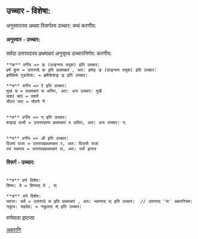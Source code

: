 
## उच्चार - विशेषा:

अनुस्वारस्य अथवा विसर्गस्य उच्चार: कथं करणीय:

#### अनुस्वार - उच्चार:

सर्वदा उत्तरपदस्य प्रथमाक्षरं अनुसृत्य उच्चारनिर्णय: करणीय: 

```
**क** वर्गीय => ङ् (वाङ्ग्मय सदृश) इति उच्चार: 
हर्षं कुरु = उत्तरपदे क इति प्रथमाक्षरं , अत: हर्षङ् ङ् (वाङ्ग्मय सदृश) इति उच्चार:
हृषीकेशं गुडाकेश: = हृषीकेशङ् ङ् इति उच्चार:

**च** वर्गीय => ऐ इति उच्चार:
मुखं च = प्रथमाक्षरं च अस्ति, अत: अत्र उच्चार: मुखै
सशरं चापं = सशरै
यौवनं जरा = यौवनै नै 


**त** वर्गीय => न् इति उच्चार: 
शङ्खं दध्मौ = उत्तरपदस्य प्रथमाक्षरं द अस्ति, अत: अत्र उच्चार: न्


**य** वर्गीय => औ इति उच्चार:
विजयं राजा = उत्तरपदप्रथमाक्षरं र, अत: विजयौ राजा
रथं स्थापय = उत्तरपदप्रथमाक्षरं स, अत: रथौ इत्यत्र
```


#### विसर्ग - उच्चार:

```

**त** वर्ण विशेष:
शिष्य: ते = शिष्यस् ते , स् 

**स** वर्ण विशेष:
भवन्त: सर्वे = उत्तरपदे स इति प्रथमाक्षरं , अत: भवन्तस् स् इति उच्चार:  // उत्तरपद 'स' अक्षरनियम:
नकुल: सहदेव: = नकुलस् स् इति उच्चार:
```



वर्णमाला द्रष्टव्या

[अक्षराणि](./?t=letters)
